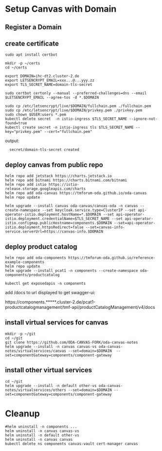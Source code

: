 # Setup Canvas with Domain

## Register a Domain


## create certificate

```
sudo apt install certbot

mkdir -p ~/certs
cd ~/certs

export DOMAIN=ihc-dt2.cluster-2.de
export LETSENCRYPT_EMAIL=xxx...@...yyy.zz
export TLS_SECRET_NAME=domain-tls-secret

sudo certbot certonly --manual --preferred-challenges=dns --email $LETSENCRYPT_EMAIL --agree-tos -d *.$DOMAIN

sudo cp /etc/letsencrypt/live/$DOMAIN/fullchain.pem ./fullchain.pem
sudo cp /etc/letsencrypt/live/$DOMAIN/privkey.pem ./privkey.pem
sudo chown $USER:users *.pem
kubectl delete secret  -n istio-ingress $TLS_SECRET_NAME --ignore-not-found=true
kubectl create secret -n istio-ingress tls $TLS_SECRET_NAME --key="privkey.pem" --cert="fullchain.pem"
```

output: 

```
  secret/domain-tls-secret created
```

## deploy canvas from public repo


```
helm repo add jetstack https://charts.jetstack.io
helm repo add bitnami https://charts.bitnami.com/bitnami
helm repo add istio https://istio-release.storage.googleapis.com/charts
helm repo add oda-canvas https://tmforum-oda.github.io/oda-canvas
helm repo update

helm upgrade --install canvas oda-canvas/canvas-oda -n canvas --create-namespace --set keycloak.service.type=ClusterIP --set api-operator-istio.deployment.hostName=*.$DOMAIN --set api-operator-istio.deployment.credentialName=$TLS_SECRET_NAME --set api-operator-istio.configmap.publicHostname=components.$DOMAIN --set=api-operator-istio.deployment.httpsRedirect=false --set=canvas-info-service.serverUrl=https://canvas-info.$DOMAIN
```


## deploy product catalog

```
helm repo add oda-components https://tmforum-oda.github.io/reference-example-components
helm repo update
helm upgrade --install pcat1 -n components --create-namespace oda-components/productcatalog 
```

```
kubectl get exposedapis -n components
```

add /docs to url displayed to get swagger-ui:

https://components.*****.cluster-2.de/pcat1-productcatalogmanagement/tmf-api/productCatalogManagement/v4/docs


## install virtual services for canvas

```
mkdir -p ~/git
cd ~/git
git clone https://github.com/ODA-CANVAS-FORK/oda-canvas-notes
helm upgrade --install -n canvas canvas-vs oda-canvas-notes/virtualservices/canvas --set=domain=$DOMAIN  --set=componentGateway=components/component-gateway
```


## install other virtual services

```
cd ~/git
helm upgrade --install -n default other-vs oda-canvas-notes/virtualservices/others --set=domain=$DOMAIN --set=componentGateway=components/component-gateway
```


# Cleanup

```
#helm uninstall -n components ...
helm uninstall -n canvas canvas-vs
helm uninstall -n default other-vs
helm uninstall -n canvas canvas
kubectl delete ns components canvas-vault cert-manager canvas
```

